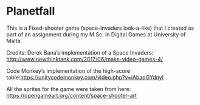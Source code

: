# Planetfall
This is a Fixed-shooter game (space-invaders look-a-like) that I created as part of an assignment during my
M.Sc. in Digital Games at University of Malta.

Credits:
Derek Bana’s implementation of a Space Invaders: http://www.newthinktank.com/2017/06/make-video-games-4/

Code Monkey’s implementation of the high-score table:https://unitycodemonkey.com/video.php?v=iAbaqGYdnyI

All the sprites for the game were taken from here: https://opengameart.org/content/space-shooter-art

